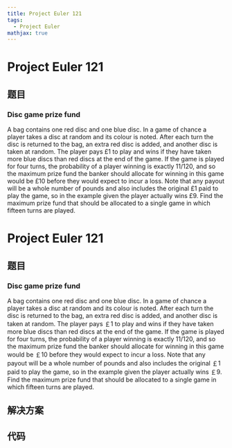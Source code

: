 ```yaml
---
title: Project Euler 121
tags:
  - Project Euler
mathjax: true
---
```

<escape><!-- more --></escape>
    
# Project Euler 121
## 题目
### Disc game prize fund

A bag contains one red disc and one blue disc. In a game of chance a player takes a disc at random and its colour is noted. After each turn the disc is returned to the bag, an extra red disc is added, and another disc is taken at random.
The player pays £1 to play and wins if they have taken more blue discs than red discs at the end of the game.
If the game is played for four turns, the probability of a player winning is exactly 11/120, and so the maximum prize fund the banker should allocate for winning in this game would be £10 before they would expect to incur a loss. Note that any payout will be a whole number of pounds and also includes the original £1 paid to play the game, so in the example given the player actually wins £9.
Find the maximum prize fund that should be allocated to a single game in which fifteen turns are played.



# Project Euler 121
## 题目
### Disc game prize fund
A bag contains one red disc and one blue disc. In a game of chance a player takes a disc at random and its colour is noted. After each turn the disc is returned to the bag, an extra red disc is added, and another disc is taken at random.
The player pays ￡1 to play and wins if they have taken more blue discs than red discs at the end of the game.
If the game is played for four turns, the probability of a player winning is exactly 11/120, and so the maximum prize fund the banker should allocate for winning in this game would be ￡10 before they would expect to incur a loss. Note that any payout will be a whole number of pounds and also includes the original ￡1 paid to play the game, so in the example given the player actually wins ￡9.
Find the maximum prize fund that should be allocated to a single game in which fifteen turns are played.


## 解决方案


## 代码


